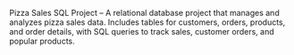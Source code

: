 Pizza Sales SQL Project – A relational database project that manages and analyzes pizza sales data. Includes tables for customers, orders, products, and order details, with SQL queries to track sales, customer orders, and popular products.
